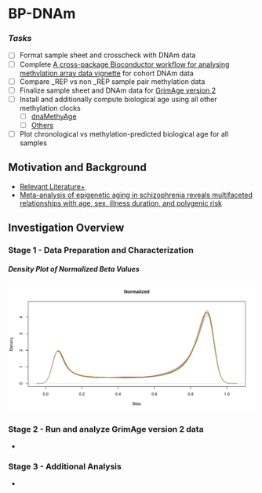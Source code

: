 # **BP-DNAm**

### _Tasks_
- [ ] Format sample sheet and crosscheck with DNAm data
- [ ] Complete [A cross-package Bioconductor workflow for analysing methylation array data vignette](https://bioconductor.org/packages/release/workflows/vignettes/methylationArrayAnalysis/inst/doc/methylationArrayAnalysis.html#data-exploration) for cohort DNAm data
- [ ] Compare _REP vs non _REP sample pair methylation data
- [ ] Finalize sample sheet and DNAm data for [GrimAge version 2](https://www.aging-us.com/article/204434/text)
- [ ] Install and additionally compute biological age using all other methylation clocks
  - [ ] [dnaMethyAge](https://github.com/yiluyucheng/dnaMethyAge)
  - [ ] [Others](https://chatgpt.com/share/62a27044-dbc2-4f25-8202-dbef1f2c51c8)
- [ ] Plot chronological vs methylation-predicted biological age for all samples

## Motivation and Background
  - [Relevant Literature+](https://docs.google.com/spreadsheets/d/10S1L54l_t6icdOtmu1MQopsLwvqsSE8iASmZKH2Rtlc)
  - [Meta-analysis of epigenetic aging in schizophrenia reveals multifaceted relationships with age, sex, illness duration, and polygenic risk](https://clinicalepigeneticsjournal.biomedcentral.com/articles/10.1186/s13148-024-01660-8)

## Investigation Overview

### **Stage 1 - Data Preparation and Characterization**
#### _Density Plot of Normalized Beta Values_
![Density Plot of Normalized Beta Values](./BPDNAm_Density_Plot_Betas_nolegend.svg "Density Plot of Normalized Beta Values")

### **Stage 2 - Run and analyze GrimAge version 2 data**
  - 

### **Stage 3 - Additional Analysis**
  - 
